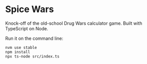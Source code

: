 # Spice Wars

Knock-off of the old-school Drug Wars calculator game. Built with TypeScript on Node.

Run it on the command line:
```
nvm use stable
npm install
npx ts-node src/index.ts
```
